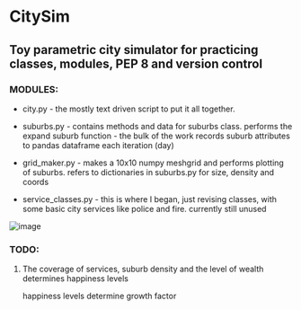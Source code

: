 # CitySim
## Toy parametric city simulator for practicing classes, modules, PEP 8 and version control

### MODULES:
+ city.py - the mostly text driven script to put it all together.
    
+ suburbs.py - contains methods and data for suburbs class.
    performs the expand suburb function - the bulk of the work
    records suburb attributes to pandas dataframe each iteration (day)

+ grid_maker.py - makes a 10x10 numpy meshgrid and performs plotting of suburbs.
    refers to dictionaries in suburbs.py for size, density and coords

+ service_classes.py - this is where I began, just revising classes, with some basic city services like police and fire.
    currently still unused


![image](https://user-images.githubusercontent.com/24471071/51315742-2f51ab80-1a53-11e9-9cb0-c72499380215.png)

### TODO:
1. The coverage of services, suburb density and the level of wealth determines happiness levels

    happiness levels determine growth factor

